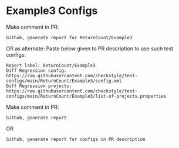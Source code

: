 # Example3 Configs
Make comment in PR:
```
Github, generate report for ReturnCount/Example3
```
OR as alternate:
Paste below given to PR description to use such test configs:
```
Report label: ReturnCount/Example3
Diff Regression config: https://raw.githubusercontent.com/checkstyle/test-configs/main/ReturnCount/Example3/config.xml
Diff Regression projects: https://raw.githubusercontent.com/checkstyle/test-configs/main/ReturnCount/Example3/list-of-projects.properties
```
Make comment in PR:
```
Github, generate report
```
OR
```
Github, generate report for configs in PR description
```
